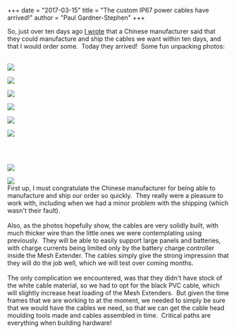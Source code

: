 +++
date = "2017-03-15"
title = "The custom IP67 power cables have arrived!"
author = "Paul Gardner-Stephen"
+++

<div class="post-body entry-content" id="post-body-371254683189245357" itemprop="description articleBody">
So, just over ten days ago <a href="http://servalpaul.blogspot.com/2017/03/sourcing-cables-directly-from-chinese.html">I wrote</a> that a Chinese manufacturer said that they could manufacture and ship the cables we want within ten days, and that I would order some.  Today they arrived!  Some fun unpacking photos:<br/>
<br/>

<a href="https://2.bp.blogspot.com/-zrS2IwBKxSo/WMospQo4tsI/AAAAAAAAGHQ/tXXbSWZPzhQLJlRJC23rmjjNo5D_eqyFQCLcB/s1600/IMG_20170316_150717.jpg"><img src="https://2.bp.blogspot.com/-zrS2IwBKxSo/WMospQo4tsI/AAAAAAAAGHQ/tXXbSWZPzhQLJlRJC23rmjjNo5D_eqyFQCLcB/s320/IMG_20170316_150717.jpg"/></a>
<br/>

<a href="https://4.bp.blogspot.com/-UjS2ptfkgFA/WMospbNOFiI/AAAAAAAAGHY/JQ6Cvp1GXhwBG-IdWfx-viNBXFebLmMIgCLcB/s1600/IMG_20170316_151003.jpg"><img src="https://4.bp.blogspot.com/-UjS2ptfkgFA/WMospbNOFiI/AAAAAAAAGHY/JQ6Cvp1GXhwBG-IdWfx-viNBXFebLmMIgCLcB/s320/IMG_20170316_151003.jpg"/></a>
<br/>

<a href="https://1.bp.blogspot.com/-u8JgbjHIt70/WMospUIfNlI/AAAAAAAAGHU/o0mV5zImsD4vFZPAy9fbPHt43dt4Ehd7QCLcB/s1600/IMG_20170316_151338.jpg"><img src="https://1.bp.blogspot.com/-u8JgbjHIt70/WMospUIfNlI/AAAAAAAAGHU/o0mV5zImsD4vFZPAy9fbPHt43dt4Ehd7QCLcB/s320/IMG_20170316_151338.jpg"/></a>
<br/>

<a href="https://2.bp.blogspot.com/-7fOQexXFFWY/WMosqc78BrI/AAAAAAAAGHc/GVhTnpOYRwATsDM178MSvwWBPF4W0LnFQCLcB/s1600/IMG_20170316_151420.jpg"><img src="https://2.bp.blogspot.com/-7fOQexXFFWY/WMosqc78BrI/AAAAAAAAGHc/GVhTnpOYRwATsDM178MSvwWBPF4W0LnFQCLcB/s320/IMG_20170316_151420.jpg"/></a>
<br/>

<a href="https://1.bp.blogspot.com/-BJdBC-_fbDo/WMosqT2ERII/AAAAAAAAGHg/JyngTsGldmY6izS_Rwa5BhskBeXhir1lwCLcB/s1600/IMG_20170316_151442.jpg"><img src="https://1.bp.blogspot.com/-BJdBC-_fbDo/WMosqT2ERII/AAAAAAAAGHg/JyngTsGldmY6izS_Rwa5BhskBeXhir1lwCLcB/s320/IMG_20170316_151442.jpg"/></a>
<br/>

<a href="https://4.bp.blogspot.com/-nMJSRWcW0KQ/WMosqnJWltI/AAAAAAAAGHk/-7aox8qP1yo-3I202Qci6wynMyIAB3qcQCLcB/s1600/IMG_20170316_151450.jpg"><img src="https://4.bp.blogspot.com/-nMJSRWcW0KQ/WMosqnJWltI/AAAAAAAAGHk/-7aox8qP1yo-3I202Qci6wynMyIAB3qcQCLcB/s320/IMG_20170316_151450.jpg"/></a>
<br/>

<br/>
<br/>

<a href="https://4.bp.blogspot.com/-P1YLR-aP9J0/WMosrdhrOGI/AAAAAAAAGHo/i_GrGrAd-Uc3z32ZGfKP_SsKiv5oNNbcgCLcB/s1600/IMG_20170316_151503.jpg"><img src="https://4.bp.blogspot.com/-P1YLR-aP9J0/WMosrdhrOGI/AAAAAAAAGHo/i_GrGrAd-Uc3z32ZGfKP_SsKiv5oNNbcgCLcB/s320/IMG_20170316_151503.jpg"/></a>
<br/>

<a href="https://2.bp.blogspot.com/-O_CR0C71uSI/WMosrpO4m4I/AAAAAAAAGHw/WfnjwqrIF9MIKxlSEG9_XteAn6i0KaZZQCLcB/s1600/IMG_20170316_151510.jpg"><img src="https://2.bp.blogspot.com/-O_CR0C71uSI/WMosrpO4m4I/AAAAAAAAGHw/WfnjwqrIF9MIKxlSEG9_XteAn6i0KaZZQCLcB/s320/IMG_20170316_151510.jpg"/></a>
<br/>
First up, I must congratulate the Chinese manufacturer for being able to manufacture and ship our order so quickly.  They really were a pleasure to work with, including when we had a minor problem with the shipping (which wasn't their fault).<br/>
<br/>
Also, as the photos hopefully show, the cables are very solidly built, with much thicker wire than the little ones we were contemplating using previously.  They will be able to easily support large panels and batteries, with charge currents being limited only by the battery charge controller inside the Mesh Extender. The cables simply give the strong impression that they will do the job well, which we will test over coming months.<br/>
<br/>
The only complication we encountered, was that they didn't have stock of the white cable material, so we had to opt for the black PVC cable, which will slightly increase heat loading of the Mesh Extenders.  But given the time frames that we are working to at the moment, we needed to simply be sure that we would have the cables we need, so that we can get the cable head moulding tools made and cables assembled in time.  Critical paths are everything when building hardware!<br/>
<br/>
<div></div>
</div>